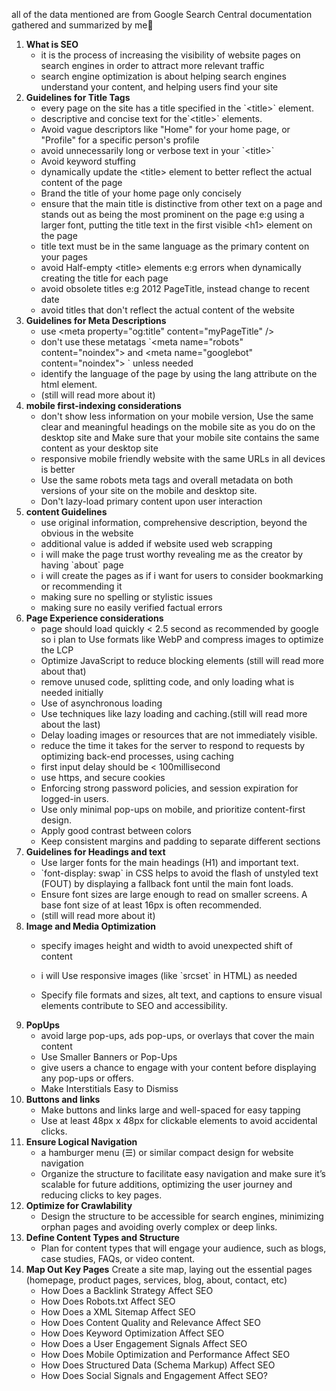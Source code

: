 all of the data mentioned are from Google Search Central documentation gathered and summarized by me💚

 1. **What is SEO**
    - it is the process of increasing the visibility of website pages on search engines in order to attract more relevant traffic
    -  search engine optimization is about helping search engines understand your content, and helping users find your site
 2. **Guidelines for Title Tags**
    -  every page on the site has a title specified in the \`&lt;title&gt;\` element.
    - descriptive and concise text for the\`&lt;title&gt;\` elements.
    - Avoid vague descriptors like "Home" for your home page, or "Profile" for a specific person's profile
    - avoid unnecessarily long or verbose text in your \`&lt;title&gt;\` 
    - Avoid keyword stuffing
    - dynamically update the &lt;title&gt; element to better reflect the actual content of the page
    - Brand the title of your home page only concisely 
    - ensure that the main title is distinctive from other text on a page and stands out as being the most prominent on the page e:g using a larger font, putting the title text in the first visible &lt;h1&gt; element on the page
    - title text must be in the same language as the primary content on your pages
    - avoid Half-empty &lt;title&gt; elements e:g errors when dynamically creating the title for each page
    - avoid obsolete titles e:g 2012 PageTitle, instead change to recent date
    - avoid titles that don't reflect the actual content of the website
 3. **Guidelines for Meta Descriptions**
    - use &lt;meta property="og:title" content="myPageTitle" /&gt; 
    - don't use these metatags  \`&lt;meta name="robots" content="noindex"&gt; and &lt;meta name="googlebot" content="noindex"&gt; \` unless needed
    - identify the language of the page by using the lang attribute on the html element.
    - (still will read more about it)
 4. **mobile first-indexing considerations**
    - don't show less information on your mobile version, Use the same clear and meaningful headings on the mobile site as you do on the desktop site and Make sure that your mobile site contains the same content as your desktop site
    - responsive mobile friendly website with the same URLs in all devices is better
    - Use the same robots meta tags and overall metadata on both versions of your site on the mobile and desktop site.
    - Don't lazy-load primary content upon user interaction
 5. **content Guidelines** 
    - use original information, comprehensive description, beyond the obvious in the website
    - additional value is added if website used web scrapping 
    - i will make the page trust worthy revealing me as the creator  by having \`about\` page 
    - i will create the pages as if i want for users to consider bookmarking or recommending it 
    - making sure no spelling or stylistic issues
    - making sure no easily verified factual errors
 6. **Page Experience considerations**
    - page should load quickly &lt; 2.5 second as recommended by google so i plan to Use formats like WebP and compress images to optimize the LCP
    - Optimize JavaScript to reduce blocking elements (still will read more about that)
    - remove unused code, splitting code, and only loading what is needed initially
    - Use of asynchronous loading
    - Use techniques like lazy loading and caching.(still will read more about the last)
    - Delay loading images or resources that are not immediately visible.
    - reduce the time it takes for the server to respond to requests by optimizing back-end processes, using caching
    - first input delay should be &lt; 100millisecond
    - use https, and secure cookies 
    - Enforcing strong password policies, and session expiration for logged-in users.
    - Use only minimal pop-ups on mobile, and prioritize content-first design.
    - Apply good contrast between colors 
    - Keep consistent margins and padding to separate different sections
 7. **Guidelines for Headings and text**
    - Use larger fonts for the main headings (H1) and important text.
    - \`font-display: swap\` in CSS helps to avoid the flash of unstyled text (FOUT) by displaying a fallback font until the main font loads.
    - Ensure font sizes are large enough to read on smaller screens. A base font size of at least 16px is often recommended. 
    - (still will read more about it)
 8. **Image and Media Optimization**
    - specify images height and width to avoid unexpected shift of content 
    - i will Use responsive images (like \`srcset\` in HTML) as needed


    - Specify file formats and sizes, alt text, and captions to ensure visual elements contribute to SEO and accessibility.
 9. **PopUps**
    - avoid large pop-ups, ads pop-ups, or overlays that cover the main content 
    - Use Smaller Banners or Pop-Ups
    - give users a chance to engage with your content before displaying any pop-ups or offers.
    - Make Interstitials Easy to Dismiss
10. **Buttons and links**
    - Make buttons and links large and well-spaced for easy tapping
    - Use at least 48px x 48px for clickable elements to avoid accidental clicks.
11. **Ensure Logical Navigation**
    - a hamburger menu (☰) or similar compact design for website navigation
    - Organize the structure to facilitate easy navigation and make sure it’s scalable for future additions, optimizing the user journey and reducing clicks to key pages.
12. **Optimize for Crawlability**
    - Design the structure to be accessible for search engines, minimizing orphan pages and avoiding overly complex or deep links.
13. **Define Content Types and Structure**
    - Plan for content types that will engage your audience, such as blogs, case studies, FAQs, or video content.
14. **Map Out Key Pages**
    Create a site map, laying out the essential pages (homepage, product pages, services, blog, about, contact, etc)
    -  How Does a Backlink Strategy Affect SEO
    - How Does Robots.txt Affect SEO
    - How Does a XML Sitemap Affect SEO
    - How Does Content Quality and Relevance Affect SEO
    - How Does Keyword Optimization Affect SEO
    - How Does a User Engagement Signals Affect SEO
    - How Does Mobile Optimization and Performance Affect SEO
    - How Does Structured Data (Schema Markup) Affect SEO
    - How Does Social Signals and Engagement Affect SEO?